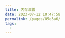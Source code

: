 ```yaml
---
title: 内存泄露
date: 2023-07-12 10:47:58
permalink: /pages/85e3a6/
tags:
  - 
---
```

<iframe sandbox scrolling="no" frameborder="0"   
height="6406px"     
width="883px"
:src="$withBase('/images/iOSHtml/4.内存泄露.html')" > </iframe> 
<div>The content of mind map is Created by <a href="https://xmind.cn" target="_blank" title="edrawsoft">XMind</a> && <a href="https://www.edrawsoft.com/" target="_blank" title="edrawsoft">MindMaster</a> software</div>
